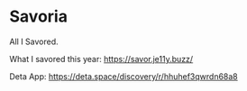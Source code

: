 # Savoria
All I Savored.

What I savored this year: https://savor.je11y.buzz/

Deta App: https://deta.space/discovery/r/hhuhef3qwrdn68a8
